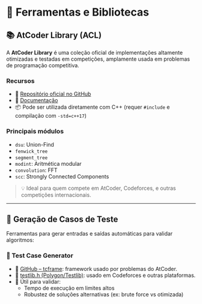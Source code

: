 # 🧰 Ferramentas e Bibliotecas

## 📚 AtCoder Library (ACL)

A **AtCoder Library** é uma coleção oficial de implementações altamente otimizadas e testadas em competições, amplamente usada em problemas de programação competitiva.

### Recursos

- 🔗 [Repositório oficial no GitHub](https://github.com/atcoder/ac-library)
- 📘 [Documentação](https://atcoder.github.io/ac-library/)
- 📦 Pode ser utilizada diretamente com C++ (requer `#include` e compilação com `-std=c++17`)

### Principais módulos

- `dsu`: Union-Find
- `fenwick_tree`
- `segment_tree`
- `modint`: Aritmética modular
- `convolution`: FFT
- `scc`: Strongly Connected Components

> 💡 Ideal para quem compete em AtCoder, Codeforces, e outras competições internacionais.

---

## 🧪 Geração de Casos de Teste

Ferramentas para gerar entradas e saídas automáticas para validar algoritmos:

### 🧱 Test Case Generator

- 🔗 [GitHub – tcframe](https://github.com/ia-toki/tcframe): framework usado por problemas do AtCoder.
- 🔗 [testlib.h (Polygon/Testlib)](https://codeforces.com/blog/entry/18426): usado em Codeforces e outras plataformas.
- 🔧 Útil para validar:
  - Tempo de execução em limites altos
  - Robustez de soluções alternativas (ex: brute force vs otimizada)